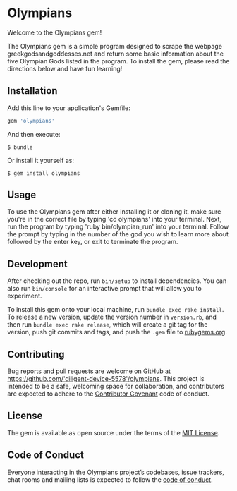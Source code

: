 # Olympians

Welcome to the Olympians gem! 

The Olympians gem is a simple program designed to scrape the webpage greekgodsandgoddesses.net and return some basic information about the five Olympian Gods listed in the program. To install the gem, please read the directions below and have fun learning!

## Installation

Add this line to your application's Gemfile:

```ruby
gem 'olympians'
```

And then execute:

    $ bundle

Or install it yourself as:

    $ gem install olympians

## Usage

To use the Olympians gem after either installing it or cloning it, make sure you're in the correct file by typing 'cd olympians' into your terminal. Next, run the program by typing 'ruby bin/olympian_run' into your terminal. Follow the prompt by typing in the number of the god you wish to learn more about followed by the enter key, or exit to terminate the program. 

## Development

After checking out the repo, run `bin/setup` to install dependencies. You can also run `bin/console` for an interactive prompt that will allow you to experiment.

To install this gem onto your local machine, run `bundle exec rake install`. To release a new version, update the version number in `version.rb`, and then run `bundle exec rake release`, which will create a git tag for the version, push git commits and tags, and push the `.gem` file to [rubygems.org](https://rubygems.org).

## Contributing

Bug reports and pull requests are welcome on GitHub at https://github.com/'diligent-device-5578'/olympians. This project is intended to be a safe, welcoming space for collaboration, and contributors are expected to adhere to the [Contributor Covenant](http://contributor-covenant.org) code of conduct.

## License

The gem is available as open source under the terms of the [MIT License](https://opensource.org/licenses/MIT).

## Code of Conduct

Everyone interacting in the Olympians project’s codebases, issue trackers, chat rooms and mailing lists is expected to follow the [code of conduct](https://github.com/'diligent-device-5578'/olympians/blob/master/CODE_OF_CONDUCT.md).


